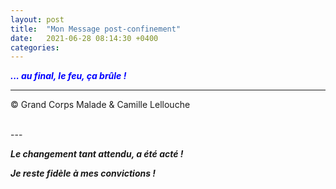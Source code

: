 ```yaml
---
layout: post
title:  "Mon Message post-confinement"
date:   2021-06-28 08:14:30 +0400
categories: 
---
```



<span style="color: blue">***... au final, le feu, ça brûle !***</span>
<br/>


---
&copy;  Grand Corps Malade & Camille Lellouche

<br>
---


***Le changement tant attendu, a été acté !***

***Je reste fidèle à mes convictions !***